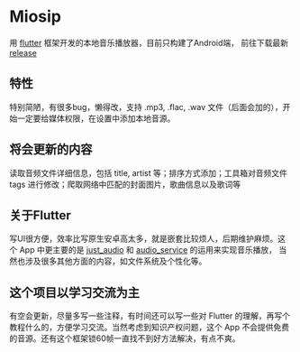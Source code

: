 # Miosip
用 [flutter](https://github.com/flutter/flutter) 框架开发的本地音乐播放器，目前只构建了Android端， 前往下载最新 [release](https://github.com/FarryNorios/Miosip/releases/latest)

## 特性
特别简陋，有很多bug，懒得改，支持 .mp3, .flac, .wav 文件（后面会加的），开始一定要给媒体权限，在设置中添加本地音源。

## 将会更新的内容
读取音频文件详细信息，包括 title, artist 等；排序方式添加；工具箱对音频文件 tags 进行修改；爬取网络中匹配的封面图片，歌曲信息以及歌词等

## 关于Flutter
写UI很方便，效率比写原生安卓高太多，就是嵌套比较烦人，后期维护麻烦。这个 App 中更主要的是 [just_audio](https://pub.dev/packages/just_audio) 和 [audio_service](https://pub.dev/packages/audio_service) 的运用来实现音乐播放，
当然也涉及很多其他方面的内容，如文件系统及个性化等。

## 这个项目以学习交流为主
有空会更新，尽量多写一些注释，有时间还可以写一些对 Flutter 的理解，再写个教程什么的，方便学习交流。当然考虑到知识产权问题，这个 App 不会提供免费的音源。还有这个框架锁60帧一直找不到好方法解决，有点不爽。
